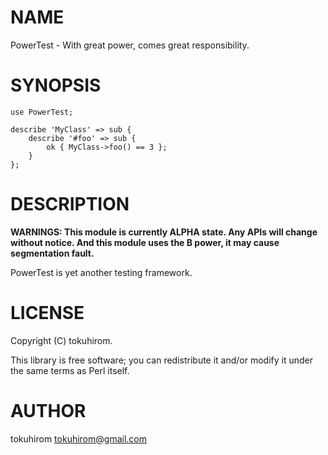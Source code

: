 # NAME

PowerTest - With great power, comes great responsibility.

# SYNOPSIS

    use PowerTest;

    describe 'MyClass' => sub {
        describe '#foo' => sub {
            ok { MyClass->foo() == 3 };
        }
    };

# DESCRIPTION

__WARNINGS: This module is currently ALPHA state. Any APIs will change without notice. And this module uses the B power, it may cause segmentation fault.__

PowerTest is yet another testing framework.

# LICENSE

Copyright (C) tokuhirom.

This library is free software; you can redistribute it and/or modify
it under the same terms as Perl itself.

# AUTHOR

tokuhirom <tokuhirom@gmail.com>
